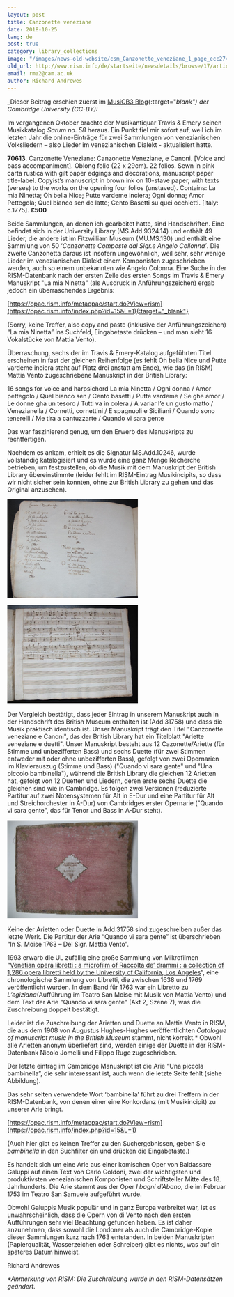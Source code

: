 ```yaml
---
layout: post
title: Canzonette veneziane
date: 2018-10-25
lang: de
post: true
category: library_collections
image: "/images/news-old-website/csm_Canzonette_veneziane_1_page_ecc2748926.jpg"
old_url: http://www.rism.info/de/startseite/newsdetails/browse/17/article/64/canzonette-veneziane.html
email: rma2@cam.ac.uk
author: Richard Andrewes
---
```


_Dieser Beitrag erschien zuerst im [MusiCB3 Blog](https://musicb3.wordpress.com/2018/07/13/canzonette-veneziane/){:target="_blank"} der Cambridge University (CC-BY):_

Im vergangenen Oktober brachte der Musikantiquar Travis & Emery seinen Musikkatalog _Sarum no. 58_ heraus. Ein Punkt fiel mir sofort auf, weil ich im letzten Jahr die online-Einträge für zwei Sammlungen von venezianischen Volksliedern – also Lieder im venezianischen Dialekt - aktualisiert hatte.

**70613**. Canzonette Veneziane: Canzonette Veneziane, e Canoni. [Voice and bass accompaniment]. Oblong folio (22 x 29cm). 22 folios. Sewn in pink carta rustica with gilt paper edgings and decorations, manuscript paper title-label. Copyist’s manuscript in brown ink on 10-stave paper, with texts (verses) to the works on the opening four folios (unstaved). Contains: La mia Ninetta; Oh bella Nice; Putte vardeme inciera; Ogni donna; Amor Pettegola; Quel bianco sen de latte; Cento Basetti su quei occhietti. [Italy: c.1775]. **£500**

Beide Sammlungen, an denen ich gearbeitet hatte, sind Handschriften. Eine befindet sich in der University Library (MS.Add.9324.14) und enthält 49 Lieder, die andere ist im Fitzwilliam Museum (MU.MS.130) und enthält eine Sammlung von 50 ‘_Canzonette Composte dal Sigr.e Angelo Collonna’_. Die zweite Canzonetta daraus ist insofern ungewöhnlich, weil sehr, sehr wenige Lieder im venezianischen Dialekt einem Komponisten zugeschrieben werden, auch so einem unbekannten wie Angelo Colonna. Eine Suche in der RISM-Datenbank nach der ersten Zeile des ersten Songs im Travis & Emery Manuskript "La mia Ninetta" (als Ausdruck in Anführungszeichen) ergab jedoch ein überraschendes Ergebnis:

[https://opac.rism.info/metaopac/start.do?View=rism](https://opac.rism.info/index.php?id=15&L=1){:target="_blank"}

(Sorry, keine Treffer, also copy and paste (inklusive der Anführungszeichen) “La mia Ninetta” ins Suchfeld, Eingabetaste drücken – und man sieht 16 Vokalstücke von Mattia Vento).

Überraschung, sechs der im Travis & Emery-Katalog aufgeführten Titel erscheinen in fast der gleichen Reihenfolge (es fehlt Oh bella Nice und Putte vardeme inciera steht auf Platz drei anstatt am Ende), wie das (in RISM) Mattia Vento zugeschriebene Manuskript in der British Library:

16 songs for voice and harpsichord
La mia Ninetta / Ogni donna / Amor pettegolo / Quel bianco sen / Cento basetti / Putte vardeme / Se ghe amor / Le donne gha un tesoro / Tutti va in colera / A variar l’e un gusto matto / Venezianella / Cornetti, cornettini / E spagnuoli e Siciliani / Quando sono tenerelli / Me tira a cantuzzarte / Quando vi sara gente

Das war faszinierend genug, um den Erwerb des Manuskripts zu rechtfertigen.

Nachdem es ankam, erhielt es die Signatur MS.Add.10246, wurde vollständig katalogisiert und es wurde eine ganz Menge Recherche betrieben, um festzustellen, ob die Musik mit dem Manuskript der British Library übereinstimmte (leider fehlt im RISM-Eintrag Musikincipits, so dass wir nicht sicher sein konnten, ohne zur British Library zu gehen und das Original anzusehen).

![A page in the book](/resources-old-website/news/Canzonette_veneziane_3_bookopen.png)

![A page in the book](/resources-old-website/news/Canzonette_veneziane_3_bookopen2.png)

Der Vergleich bestätigt, dass jeder Eintrag in unserem Manuskript auch in der Handschrift des British Museum enthalten ist (Add.31758) und dass die Musik praktisch identisch ist. Unser Manuskript trägt den Titel "Canzonette veneziane e Canoni", das der British Library hat ein Titelblatt "Ariette veneziane e duetti". Unser Manuskript besteht aus 12 Cazonette/Ariette (für Stimme und unbezifferten Bass) und sechs Duette (für zwei Stimmen entweder mit oder ohne unbezifferten Bass), gefolgt von zwei Opernarien im Klavierauszug (Stimme und Bass) ("Quando vi sara gente" und "Una piccolo bambinella"), während die British Library die gleichen 12 Arietten hat, gefolgt von 12 Duetten und Liedern, deren erste sechs Duette die gleichen sind wie in Cambridge. Es folgen zwei Versionen (reduzierte Partitur auf zwei Notensystemen für Alt in E-Dur und eine Partitur für Alt und Streichorchester in A-Dur) von Cambridges erster Opernarie ("Quando vi sara gente", das für Tenor und Bass in A-Dur steht).

![Book cover](/resources-old-website/news/Canzonette_veneziane_2_cover.jpg)

Keine der Arietten oder Duette in Add.31758 sind zugeschreiben außer das letzte Werk. Die Partitur der Arie “Quando vi sara gente” ist überschrieben “In S. Moise 1763 – Del Sigr. Mattia Vento”.

1993 erwarb die UL zufällig eine große Sammlung von Mikrofilmen “[Venetian opera libretti : a microfilm of Raccolta de’ drammi : a collection of 1,286 opera libretti held by the University of California, Los Angeles](http://idiscover.lib.cam.ac.uk/primo-explore/fulldisplay?docid=44CAM_ALMA21469817700003606&context=L&vid=44CAM_PROD&search_scope=SCOP_UL&tab=cam_lib_coll&lang=en_US)”, eine chronologische Sammlung von Libretti, die zwischen 1638 und 1769 veröffentlicht wurden. In dem Band für 1763 war ein Libretto zu _L’egiziana_(Aufführung im Teatro San Moise mit Musik von Mattia Vento) und dem Text der Arie "Quando vi sara gente" (Akt 2, Szene 7), was die Zuschreibung doppelt bestätigt.

Leider ist die Zuschreibung der Arietten und Duette an Mattia Vento in RISM, die aus dem 1908 von Augustus Hughes-Hughes veröffentlichten _Catalogue of manuscript music in the British Museum_ stammt, nicht korrekt.\* Obwohl alle Arietten anonym überliefert sind, werden einige der Duette in der RISM-Datenbank Nicolo Jomelli und Filippo Ruge zugeschrieben.

Der letzte eintrag im Cambridge Manuskript ist die Arie “Una piccola bambinella”, die sehr interessant ist, auch wenn die letzte Seite fehlt (siehe Abbildung).

Das sehr selten verwendete Wort ‘bambinella’ führt zu drei Treffern in der RISM-Datenbank, von denen einer eine Konkordanz (mit Musikincipit) zu unserer Arie bringt.

[https://opac.rism.info/metaopac/start.do?View=rism](https://opac.rism.info/index.php?id=15&L=1)

(Auch hier gibt es keinen Treffer zu den Suchergebnissen, geben Sie _bambinella_ in den Suchfilter ein und drücken die Eingabetaste.)

Es handelt sich um eine Arie aus einer komischen Oper von Baldassare Galuppi auf einen Text von Carlo Goldoni, zwei der wichtigsten und produktivsten venezianischen Komponisten und Schriftsteller Mitte des 18. Jahrhunderts. Die Arie stammt aus der Oper _I bagni d’Abano_, die im Februar 1753 im Teatro San Samuele aufgeführt wurde.

Obwohl Galuppis Musik populär und in ganz Europa verbreitet war, ist es unwahrscheinlich, dass die Opern von di Vento nach den ersten Aufführungen sehr viel Beachtung gefunden haben. Es ist daher anzunehmen, dass sowohl die Londoner als auch die Cambridge-Kopie dieser Sammlungen kurz nach 1763 entstanden. In beiden Manuskripten (Papierqualität, Wasserzeichen oder Schreiber) gibt es nichts, was auf ein späteres Datum hinweist.

Richard Andrewes

_\*Anmerkung von RISM: Die Zuschreibung wurde in den RISM-Datensätzen geändert._
